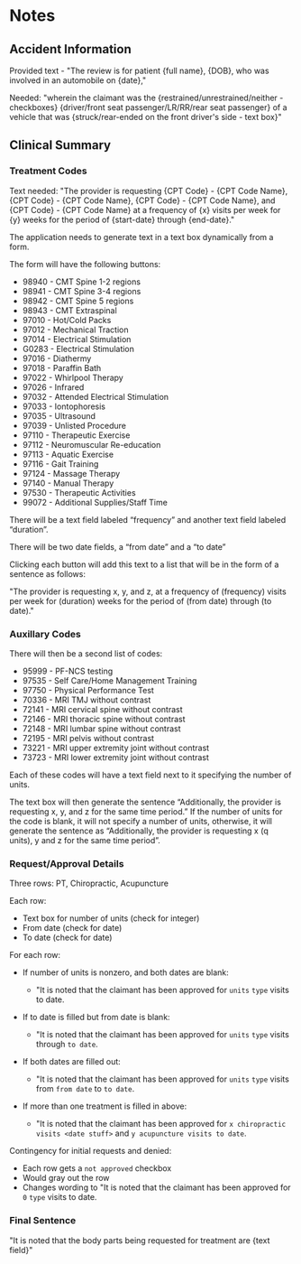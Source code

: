 # Notes

## Accident Information

Provided text - "The review is for patient {full name}, {DOB}, who was involved in an automobile on {date},"

Needed: "wherein the claimant was the {restrained/unrestrained/neither - checkboxes} {driver/front seat passenger/LR/RR/rear seat passenger} of a vehicle that was {struck/rear-ended on the front driver's side - text box}"

## Clinical Summary

### Treatment Codes

Text needed: "The provider is requesting {CPT Code} - {CPT Code Name},
{CPT Code} - {CPT Code Name}, {CPT Code} - {CPT Code Name}, and
{CPT Code} - {CPT Code Name} at a frequency of {x} visits per week for
{y} weeks for the period of {start-date} through {end-date}."

The application needs to generate text in a text box dynamically from a form.

The form will have the following buttons:

- 98940 - CMT Spine 1-2 regions
- 98941 - CMT Spine 3-4 regions
- 98942 - CMT Spine 5 regions
- 98943 - CMT Extraspinal
- 97010 - Hot/Cold Packs
- 97012 - Mechanical Traction
- 97014 - Electrical Stimulation
- G0283 - Electrical Stimulation
- 97016 - Diathermy
- 97018 - Paraffin Bath
- 97022 - Whirlpool Therapy
- 97026 - Infrared
- 97032 - Attended Electrical Stimulation
- 97033 - Iontophoresis
- 97035 - Ultrasound
- 97039 - Unlisted Procedure
- 97110 - Therapeutic Exercise
- 97112 - Neuromuscular Re-education
- 97113 - Aquatic Exercise
- 97116 - Gait Training
- 97124 - Massage Therapy
- 97140 - Manual Therapy
- 97530 - Therapeutic Activities
- 99072 - Additional Supplies/Staff Time

There will be a text field labeled “frequency” and another text field labeled “duration”.

There will be two date fields, a “from date” and a “to date”

Clicking each button will add this text to a list that will be in the form of a sentence as follows:

"The provider is requesting x, y, and z, at a frequency of (frequency) visits per week for (duration) weeks for the period of (from date) through (to date)."

### Auxillary Codes

There will then be a second list of codes:

- 95999 - PF-NCS testing
- 97535 - Self Care/Home Management Training
- 97750 - Physical Performance Test
- 70336 - MRI TMJ without contrast
- 72141 - MRI cervical spine without contrast
- 72146 - MRI thoracic spine without contrast
- 72148 - MRI lumbar spine without contrast
- 72195 - MRI pelvis without contrast
- 73221 - MRI upper extremity joint without contrast
- 73723 - MRI lower extremity joint without contrast

Each of these codes will have a text field next to it specifying the number of units.

The text box will then generate the sentence “Additionally, the provider is requesting x, y, and z for the same time period.” If the number of units for the code is blank, it will not specify a number of units, otherwise, it will generate the sentence as “Additionally, the provider is requesting x (q units), y and z for the same time period”.

### Request/Approval Details

Three rows: PT, Chiropractic, Acupuncture

Each row:

- Text box for number of units (check for integer)
- From date (check for date)
- To date (check for date)

For each row:

- If number of units is nonzero, and both dates are blank:
  - "It is noted that the claimant has been approved for `units` `type` visits to date.

- If to date is filled but from date is blank:
  - "It is noted that the claimant has been approved for `units` `type` visits through `to date`.

- If both dates are filled out:
  - "It is noted that the claimant has been approved for `units` `type` visits from `from date` to `to date`.

- If more than one treatment is filled in above:
  - "It is noted that the claimant has been approved for `x chiropractic visits <date stuff>` and `y acupuncture visits to date`.

Contingency for initial requests and denied:

- Each row gets a `not approved` checkbox
- Would gray out the row
- Changes wording to "It is noted that the claimant has been approved for `0` `type` visits to date.

### Final Sentence

"It is noted that the body parts being requested for treatment are {text field}"
